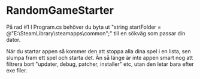 # RandomGameStarter

På rad #1 I Program.cs behöver du byta ut "string startFolder = @"E:\SteamLibrary\steamapps\common";" till en sökväg som passar din dator.

När du startar appen så kommer den att stoppa alla dina spel i en lista, sen slumpa fram ett spel och starta det.
Än så länge är inte appen smart nog att filtrera bort "updater, debug, patcher, installer" etc, utan den letar bara efter exe filer. 
